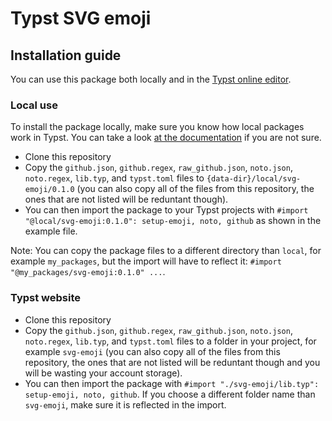 # Typst SVG emoji

## Installation guide
You can use this package both locally and in the [Typst online editor](https://typst.app/).

### Local use
To install the package locally, make sure you know how local packages work in Typst. You can take a look [at the documentation](https://github.com/typst/packages#local-packages) if you are not sure.
 - Clone this repository
 - Copy the `github.json`, `github.regex`, `raw_github.json`, `noto.json`, `noto.regex`, `lib.typ`, and `typst.toml` files to `{data-dir}/local/svg-emoji/0.1.0` (you can also copy all of the files from this repository, the ones that are not listed will be reduntant though).
 - You can then import the package to your Typst projects with `#import "@local/svg-emoji:0.1.0": setup-emoji, noto, github` as shown in the example file.

Note: You can copy the package files to a different directory than `local`, for example `my_packages`, but the import will have to reflect it: `#import "@my_packages/svg-emoji:0.1.0" ...`.

### Typst website
 - Clone this repository
 - Copy the `github.json`, `github.regex`, `raw_github.json`, `noto.json`, `noto.regex`, `lib.typ`, and `typst.toml` files to a folder in your project, for example `svg-emoji` (you can also copy all of the files from this repository, the ones that are not listed will be reduntant though and you will be wasting your account storage).
 - You can then import the package with `#import "./svg-emoji/lib.typ": setup-emoji, noto, github`. If you choose a different folder name than `svg-emoji`, make sure it is reflected in the import.